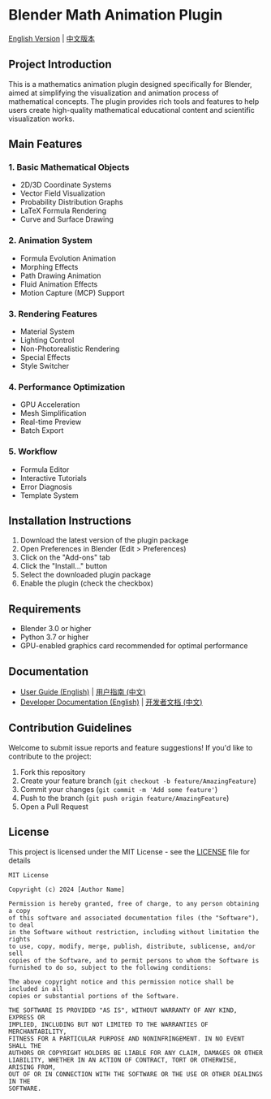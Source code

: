 # Blender Math Animation Plugin

[English Version](README_en.md) | [中文版本](README.md)

## Project Introduction

This is a mathematics animation plugin designed specifically for Blender, aimed at simplifying the visualization and animation process of mathematical concepts. The plugin provides rich tools and features to help users create high-quality mathematical educational content and scientific visualization works.

## Main Features

### 1. Basic Mathematical Objects
- 2D/3D Coordinate Systems
- Vector Field Visualization
- Probability Distribution Graphs
- LaTeX Formula Rendering
- Curve and Surface Drawing

### 2. Animation System
- Formula Evolution Animation
- Morphing Effects
- Path Drawing Animation
- Fluid Animation Effects
- Motion Capture (MCP) Support

### 3. Rendering Features
- Material System
- Lighting Control
- Non-Photorealistic Rendering
- Special Effects
- Style Switcher

### 4. Performance Optimization
- GPU Acceleration
- Mesh Simplification
- Real-time Preview
- Batch Export

### 5. Workflow
- Formula Editor
- Interactive Tutorials
- Error Diagnosis
- Template System

## Installation Instructions

1. Download the latest version of the plugin package
2. Open Preferences in Blender (Edit > Preferences)
3. Click on the "Add-ons" tab
4. Click the "Install..." button
5. Select the downloaded plugin package
6. Enable the plugin (check the checkbox)

## Requirements

- Blender 3.0 or higher
- Python 3.7 or higher
- GPU-enabled graphics card recommended for optimal performance

## Documentation

- [User Guide (English)](docs/mcp_user_guide_en.md) | [用户指南 (中文)](docs/mcp_user_guide.md)
- [Developer Documentation (English)](docs/mcp_developer_guide_en.md) | [开发者文档 (中文)](docs/mcp_developer_guide.md)

## Contribution Guidelines

Welcome to submit issue reports and feature suggestions! If you'd like to contribute to the project:

1. Fork this repository
2. Create your feature branch (`git checkout -b feature/AmazingFeature`)
3. Commit your changes (`git commit -m 'Add some feature'`)
4. Push to the branch (`git push origin feature/AmazingFeature`)
5. Open a Pull Request

## License

This project is licensed under the MIT License - see the [LICENSE](LICENSE) file for details

```
MIT License

Copyright (c) 2024 [Author Name]

Permission is hereby granted, free of charge, to any person obtaining a copy
of this software and associated documentation files (the "Software"), to deal
in the Software without restriction, including without limitation the rights
to use, copy, modify, merge, publish, distribute, sublicense, and/or sell
copies of the Software, and to permit persons to whom the Software is
furnished to do so, subject to the following conditions:

The above copyright notice and this permission notice shall be included in all
copies or substantial portions of the Software.

THE SOFTWARE IS PROVIDED "AS IS", WITHOUT WARRANTY OF ANY KIND, EXPRESS OR
IMPLIED, INCLUDING BUT NOT LIMITED TO THE WARRANTIES OF MERCHANTABILITY,
FITNESS FOR A PARTICULAR PURPOSE AND NONINFRINGEMENT. IN NO EVENT SHALL THE
AUTHORS OR COPYRIGHT HOLDERS BE LIABLE FOR ANY CLAIM, DAMAGES OR OTHER
LIABILITY, WHETHER IN AN ACTION OF CONTRACT, TORT OR OTHERWISE, ARISING FROM,
OUT OF OR IN CONNECTION WITH THE SOFTWARE OR THE USE OR OTHER DEALINGS IN THE
SOFTWARE.